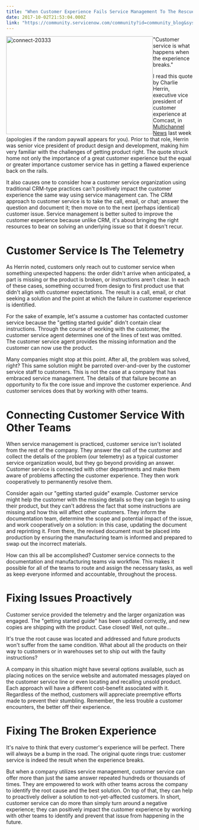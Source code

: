 ```yaml
---
title: "When Customer Experience Fails Service Management To The Rescue"
date: 2017-10-02T21:53:04.000Z
link: "https://community.servicenow.com/community?id=community_blog&sys_id=371ee26ddbd0dbc01dcaf3231f961919"
---
```

<p><img alt="connect-20333" class="alignnone wp-image-1543" height="264" src="https://insightsincustomerservice.files.wordpress.com/2017/10/connect-20333.jpg" style="float: left; height: 264px; width: 396.494px;" width="396"/>"Customer service is what happens when the experience breaks."</p><p></p><p>I read this quote by Charlie Herrin, executive vice president of customer experience at Comcast, in <a title="w.multichannel.com/customer-service-makeover-yields-results/415465?utm_content=buffer9cfd9&utm_medium=social&utm_source=twitter.com&utm_campaign=buffer" href="http://www.multichannel.com/customer-service-makeover-yields-results/415465?utm_content=buffer9cfd9&amp;utm_medium=social&amp;utm_source=twitter.com&amp;utm_campaign=buffer">Multichannel News</a> last week (apologies if the random paywall appears for you). Prior to that role, Herrin was senior vice president of product design and development, making him very familiar with the challenges of getting product right. The quote struck home not only the importance of a great customer experience but the equal or greater importance customer service has in getting a flawed experience back on the rails.</p><p></p><p>It also causes one to consider how a customer service organization using traditional CRM-type practices can't positively impact the customer experience the same way using service management can. The CRM approach to customer service is to take the call, email, or chat; answer the question and document it; then move on to the next (perhaps identical) customer issue. Service management is better suited to improve the customer experience because unlike CRM, it's about bringing the right resources to bear on solving an underlying issue so that it doesn't recur.</p><p></p><div><h1>Customer Service Is The Telemetry</h1></div><p>As Herrin noted, customers only reach out to customer service when something unexpected happens: the order didn't arrive when anticipated, a part is missing or the product is broken, or instructions aren't clear. In each of these cases, something occurred from design to first product use that didn't align with customer expectations. The result is a call, email, or chat seeking a solution and the point at which the failure in customer experience is identified.</p><p></p><p>For the sake of example, let's assume a customer has contacted customer service because the "getting started guide" didn't contain clear instructions. Through the course of working with the customer, the customer service agent determines one of the lines of text was omitted. The customer service agent provides the missing information and the customer can now use the product.</p><p></p><p>Many companies might stop at this point. After all, the problem was solved, right? This same solution might be parroted over-and-over by the customer service staff to customers. This is not the case at a company that has embraced service management. The details of that failure become an opportunity to fix the core issue and improve the customer experience. And customer services does that by working with other teams.</p><p></p><div><h1>Connecting Customer Service With Other Teams</h1></div><p>When service management is practiced, customer service isn't isolated from the rest of the company. They answer the call of the customer and collect the details of the problem (our telemetry) as a typical customer service organization would, but they go beyond providing an answer. Customer service is connected with other departments and make them aware of problems affecting the customer experience. They then work cooperatively to permanently resolve them.</p><p></p><p>Consider again our "getting started guide" example. Customer service might help the customer with the missing details so they can begin to using their product, but they can't address the fact that some instructions are missing and how this will affect other customers. They inform the documentation team, determine the scope and potential impact of the issue, and work cooperatively on a solution: in this case, updating the document and reprinting it. From there, the revised document must be placed into production by ensuring the manufacturing team is informed and prepared to swap out the incorrect materials.</p><p></p><p>How can this all be accomplished? Customer service connects to the documentation and manufacturing teams via workflow. This makes it possible for all of the teams to route and assign the necessary tasks, as well as keep everyone informed and accountable, throughout the process.</p><p></p><h1>Fixing Issues Proactively</h1><p>Customer service provided the telemetry and the larger organization was engaged. The "getting started guide" has been updated correctly, and new copies are shipping with the product. Case closed! Well, not quite...</p><p></p><p>It's true the root cause was located and addressed and future products won't suffer from the same condition. What about all the products on their way to customers or in warehouses set to ship out with the faulty instructions?</p><p></p><p>A company in this situation might have several options available, such as placing notices on the service website and automated messages played on the customer service line or even locating and recalling unsold product. Each approach will have a different cost-benefit associated with it. Regardless of the method, customers will appreciate preemptive efforts made to prevent their stumbling. Remember, the less trouble a customer encounters, the better off their experience.</p><p></p><div><h1>Fixing The Broken Experience</h1></div><p>It's naive to think that every customer's experience will be perfect. There will always be a bump in the road. The original quote rings true: customer service is indeed the result when the experience breaks.</p><p></p><p>But when a company utilizes service management, customer service can offer more than just the same answer repeated hundreds or thousands of times. They are empowered to work with other teams across the company to identify the root cause and the best solution. On top of that, they can help to proactively deliver a solution to not-yet-affected customers. In short, customer service can do more than simply turn around a negative experience; they can positively impact the customer experience by working with other teams to identify and prevent that issue from happening in the future.</p>